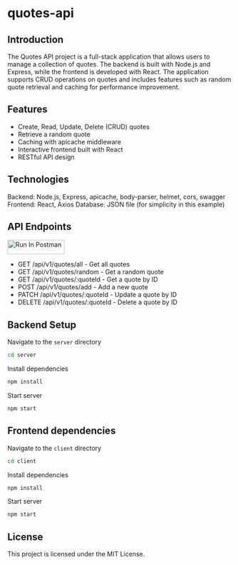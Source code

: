 # quotes-api

## Introduction
The Quotes API project is a full-stack application that allows users to manage a collection of quotes.
The backend is built with Node.js and Express, while the frontend is developed with React.
The application supports CRUD operations on quotes and includes features such as random quote retrieval and caching for performance improvement.

## Features
- Create, Read, Update, Delete (CRUD) quotes
- Retrieve a random quote
- Caching with apicache middleware
- Interactive frontend built with React
- RESTful API design

## Technologies
Backend: Node.js, Express, apicache, body-parser, helmet, cors, swagger
Frontend: React, Axios
Database: JSON file (for simplicity in this example)

## API Endpoints

[<img src="https://run.pstmn.io/button.svg" alt="Run In Postman" style="width: 128px; height: 32px;">](https://app.getpostman.com/run-collection/29662243-1be8e0a7-fdfc-493d-9734-4758b571d2b7?action=collection%2Ffork&source=rip_markdown&collection-url=entityId%3D29662243-1be8e0a7-fdfc-493d-9734-4758b571d2b7%26entityType%3Dcollection%26workspaceId%3D21b95ea0-6a24-48f6-b56f-b01a973c8cfc)

- GET /api/v1/quotes/all - Get all quotes
- GET /api/v1/quotes/random - Get a random quote
- GET /api/v1/quotes/:quoteId - Get a quote by ID
- POST /api/v1/quotes/add - Add a new quote
- PATCH /api/v1/quotes/:quoteId - Update a quote by ID
- DELETE /api/v1/quotes/:quoteId - Delete a quote by ID

## Backend Setup

Navigate to the `server` directory

```bash
cd server
```

Install dependencies

```bash
npm install
```

Start server

```bash
npm start
```

## Frontend dependencies

Navigate to the `client` directory

```bash
cd client
```

Install dependencies

```bash
npm install
```

Start server

```bash
npm start
```

## License

This project is licensed under the MIT License.